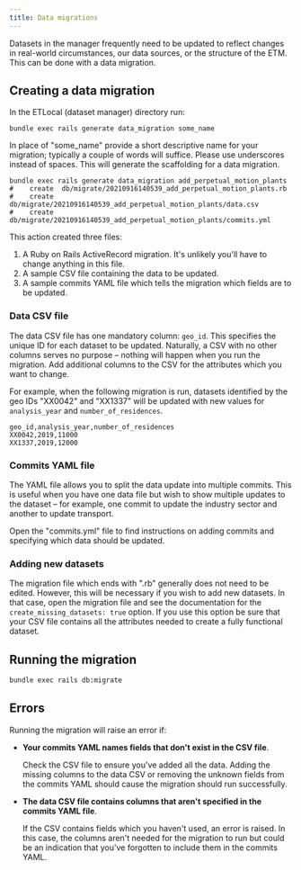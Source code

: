 ```yaml
---
title: Data migrations
---
```


Datasets in the manager frequently need to be updated to reflect changes in real-world circumstances, our data sources, or the structure of the ETM. This can be done with a data migration.

## Creating a data migration

In the ETLocal (dataset manager) directory run:

```shell
bundle exec rails generate data_migration some_name
```

In place of "some_name" provide a short descriptive name for your migration; typically a couple of words will suffice. Please use underscores instead of spaces. This will generate the scaffolding for a data migration.

```shell
bundle exec rails generate data_migration add_perpetual_motion_plants
#    create  db/migrate/20210916140539_add_perpetual_motion_plants.rb
#    create  db/migrate/20210916140539_add_perpetual_motion_plants/data.csv
#    create  db/migrate/20210916140539_add_perpetual_motion_plants/commits.yml
```

This action created three files:

1. A Ruby on Rails ActiveRecord migration. It's unlikely you'll have to change anything in this file.
2. A sample CSV file containing the data to be updated.
3. A sample commits YAML file which tells the migration which fields are to be updated.

### Data CSV file

The data CSV file has one mandatory column: `geo_id`. This specifies the unique ID for each dataset to be updated. Naturally, a CSV with no other columns serves no purpose – nothing will happen when you run the migration. Add additional columns to the CSV for the attributes which you want to change.

For example, when the following migration is run, datasets identified by the geo IDs "XX0042" and "XX1337" will be updated with new values for `analysis_year` and `number_of_residences`.

```csv
geo_id,analysis_year,number_of_residences
XX0042,2019,11000
XX1337,2019,12000
```


### Commits YAML file

The YAML file allows you to split the data update into multiple commits. This is useful when you have one data file but wish to show multiple updates to the dataset – for example, one commit to update the industry sector and another to update transport.

Open the "commits.yml" file to find instructions on adding commits and specifying which data should be updated.

### Adding new datasets

The migration file which ends with ".rb" generally does not need to be edited. However, this will be necessary if you wish to add new datasets. In that case, open the migration file and see the documentation for the `create_missing_datasets: true` option. If you use this option be sure that your CSV file contains all the attributes needed to create a fully functional dataset.

## Running the migration

```sh
bundle exec rails db:migrate
```

## Errors

Running the migration will raise an error if:

* **Your commits YAML names fields that don't exist in the CSV file**.

  Check the CSV file to ensure you've added all the data. Adding the missing columns to the data CSV or removing the unknown fields from the commits YAML should cause the migration should run successfully.

* **The data CSV file contains columns that aren't specified in the commits YAML file**.

  If the CSV contains fields which you haven't used, an error is raised. In this case, the columns aren't needed for the migration to run but could be an indication that you've forgotten to include them in the commits YAML.
